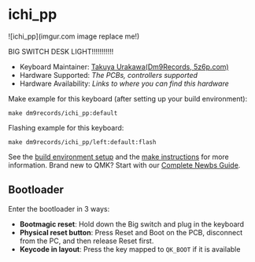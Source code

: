 # ichi_pp

![ichi_pp](imgur.com image replace me!)

BIG SWITCH DESK LIGHT!!!!!!!!!!!

* Keyboard Maintainer: [Takuya Urakawa(Dm9Records, 5z6p.com)](https://github.com/hsgw)
* Hardware Supported: *The PCBs, controllers supported*
* Hardware Availability: *Links to where you can find this hardware*

Make example for this keyboard (after setting up your build environment):

    make dm9records/ichi_pp:default


Flashing example for this keyboard:

    make dm9records/ichi_pp/left:default:flash

See the [build environment setup](https://docs.qmk.fm/#/getting_started_build_tools) and the [make instructions](https://docs.qmk.fm/#/getting_started_make_guide) for more information. Brand new to QMK? Start with our [Complete Newbs Guide](https://docs.qmk.fm/#/newbs).

## Bootloader

Enter the bootloader in 3 ways:

* **Bootmagic reset**: Hold down the Big switch and plug in the keyboard
* **Physical reset button**: Press Reset and Boot on the PCB, disconnect from the PC, and then release Reset first.
* **Keycode in layout**: Press the key mapped to `QK_BOOT` if it is available
